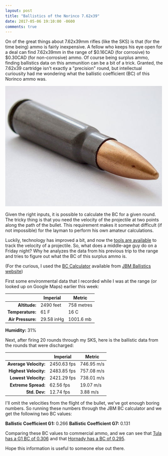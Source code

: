 ```yaml
---
layout: post
title: "Ballistics of the Norinco 7.62x39"
date: 2017-05-06 19:10:00 -0600
comments: true
---
```


On of the great things about 7.62x39mm rifles (like the SKS) is that (for the time being) ammo is fairly inexpensive. A fellow who keeps his eye open for a deal can find 7.62x39mm in the range of $0.16CAD (for corrosive) to $0.30CAD (for non-corrosive) ammo. Of course being surplus ammo, finding ballistics data on this ammunition can be a bit of a trick. Granted, the 7.62x39 cartridge isn't exactly a "precision" round, but intellectual curiousity had me wondering what the ballistic coefficient (BC) of this Norinco ammo was.

![](/images/762x39_round.jpg )

Given the right inputs, it is possible to calculate the BC for a given round. The tricky thing is that you need the velocity of the projectile at two points along the path of the bullet. This requirement makes it somewhat difficult (if not impossible) for the layman to perform his own amateur calculations.

Luckily, technology has improved a bit, and now the [tools are available](http://mylabradar.com/) to track the velocity of a projectile. So, what does a middle-age guy do on a Friday night? Why he analyzes the data from his previous trip to the range and tries to figure out what the BC of this surplus ammo is.


(For the curious, I used the [BC Calculator](http://www.jbmballistics.com/cgi-bin/jbmbcv-5.1.cgi) available from [JBM Ballistics website](http://www.jbmballistics.com))


First some environmental data that I recorded while I was at the range (or looked up on Google Maps) earlier this week:

|   | Imperial  | Metric  | 
|---:|---|---|
| **Altitude:** | 2490 feet | 758 metres |
| **Temperature:** | 61 F  | 16 C |
| **Air Pressure:**  |  29.58 inHg | 1001.6 mb |

**Humidity:** 31%

Next, after firing 20 rounds through my SKS, here is the ballistic data from the rounds that were discharged:


|  | Imperial  | Metric |
|---:|---|---|
| **Average Velocity:** | 2450.63 fps | 746.95 m/s |
| **Highest Velocity:** | 2483.85 fps | 757.08 m/s |
| **Lowest Velocity:** | 2421.29 fps | 738.01 m/s |
| **Extreme Spread:** | 62.56 fps | 19.07 m/s |
| **Std. Dev:** | 12.74 fps | 3.88 m/s |


I'll omit the velocities from the flight of the bullet, we've got enough boring numbers. So running these numbers through the JBM BC calculator and we get the following two BC values: 

**Ballistic Coefficient G1:** 0.266
**Ballistic Coefficient G7:** 0.131

Comparing these BC values to commercial ammo, and we can see that [Tula has a G1 BC of 0.306](http://en.tulammo.ru/products/rifle_cartridges/762x39_fmj/) and that [Hornady has a BC of 0.295](http://www.hornady.com/store/7.62x39-123-gr-sst/).

Hope this information is useful to someone else out there.
